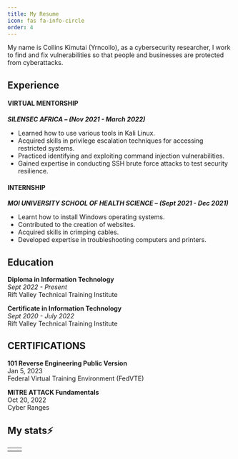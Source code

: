 ```yaml
---
title: My Resume
icon: fas fa-info-circle
order: 4
---
```


My name is Collins Kimutai (Yrncollo), as a cybersecurity researcher, I work to find and fix vulnerabilities so that people and businesses are protected from cyberattacks.


## Experience

#### VIRTUAL MENTORSHIP
**_SILENSEC AFRICA – (Nov 2021 - March 2022)_**

* Learned how to use various tools in Kali Linux.
* Acquired skills in privilege escalation techniques for accessing restricted systems.
* Practiced identifying and exploiting command injection vulnerabilities.
* Gained expertise in conducting SSH brute force attacks to test security resilience.

#### INTERNSHIP

**_MOI UNIVERSITY SCHOOL OF HEALTH SCIENCE – (Sept 2021 - Dec 2021)_**
* Learnt how to install Windows operating systems.
* Contributed to the creation of websites.
* Acquired skills in crimping cables.
* Developed expertise in troubleshooting computers and printers.

## Education
**Diploma in Information Technology** <br/>
_Sept 2022 - Present_ <br/>
Rift Valley Technical Training Institute

**Certificate in Information Technology** <br/>
_Sept 2020 - July 2022_ <br/>
Rift Valley Technical Training Institute

## CERTIFICATIONS
**101 Reverse Engineering Public Version** <br/>
Jan 5, 2023 <br/>
Federal Virtual Training Environment (FedVTE) <br/>

**MITRE ATTACK Fundamentals** <br/>
Oct 20, 2022 <br/>
Cyber Ranges <br/>

## My stats⚡ 

<table>
  <tr>
    <td>
        <script src="https://www.hackthebox.eu/badge/528308"></script>
    </td>
    <td>
        <script src="https://tryhackme.com/badge/399452"></script>
    </td>
  </tr>
</table>


